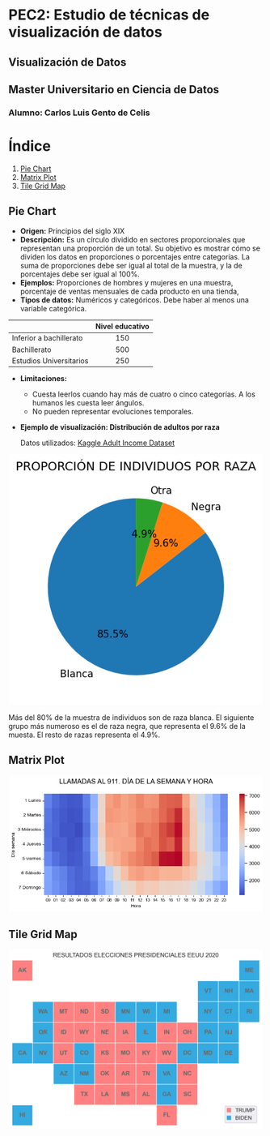 # PEC2: Estudio de técnicas de visualización de datos
## Visualización de Datos
## Master Universitario en Ciencia de Datos
### Alumno: Carlos Luis Gento de Celis

# Índice
1. [Pie Chart](#pie-chart)
2. [Matrix Plot](#matrix-plot)
3. [Tile Grid Map](#tile-grid-map)

## Pie Chart
- **Origen:** Principios del siglo XIX
- **Descripción:** Es un círculo dividido en sectores proporcionales que representan una proporción de un total. Su objetivo es mostrar cómo se dividen los datos en proporciones o porcentajes entre categorías. La suma de proporciones debe ser igual al total de la muestra, y la de porcentajes debe ser igual al 100%.
- **Ejemplos:** Proporciones de hombres y mujeres en una muestra, porcentaje de ventas mensuales de cada producto en una tienda,
- **Tipos de datos:** Numéricos y categóricos. Debe haber al menos una variable categórica.

<div align="center">
  
|  	| Nivel educativo 	|
|---	|:---:	|
| Inferior a bachillerato 	| 150 	|
| Bachillerato 	| 500 	|
| Estudios Universitarios 	| 250 	|
  
</div>
 
  
- **Limitaciones:**
   * Cuesta leerlos cuando hay más de cuatro o cinco categorías. A los humanos les cuesta leer ángulos.
   * No pueden representar evoluciones temporales.

- **Ejemplo de visualización: Distribución de adultos por raza**

   Datos utilizados: [Kaggle Adult Income Dataset](https://www.kaggle.com/datasets/wenruliu/adult-income-dataset)

 <p align="center">
  <img src="images/Pie_chart.png" />
 </p>

Más del 80% de la muestra de individuos son de raza blanca. El siguiente grupo más numeroso es el de raza negra, que representa el 9.6% de la muesta. El resto de razas representa el 4.9%.

## Matrix Plot
<p align="center">
  <img src="images/Matrix_plot.png" />
 </p>
 
## Tile Grid Map
<p align="center">
  <img src="images/Tile_Grid_Map.png" />
 </p>
